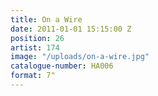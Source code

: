 ```yaml
---
title: On a Wire
date: 2011-01-01 15:15:00 Z
position: 26
artist: 174
image: "/uploads/on-a-wire.jpg"
catalogue-number: HA006
format: 7"
---
```


